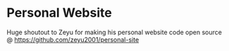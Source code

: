 # Personal Website

Huge shoutout to Zeyu for making his personal website code open source @ https://github.com/zeyu2001/personal-site
